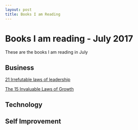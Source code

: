 ```yaml
---
layout: post
title: Books I am Reading
---
```


# Books I am reading - July 2017
These are the books I am reading in July

## Business
[21 Irrefutable laws of leadership](https://www.amazon.com/21-Irrefutable-Laws-Leadership-Anniversary/dp/149151311X)

[The 15 Invaluable Laws of Growth](https://www.amazon.com/15-Invaluable-Laws-Growth-Potential-ebook/dp/B0076DF6T4/ref=sr_1_1?s=books&ie=UTF8&qid=1499714414&sr=1-1&keywords=laws+of+growth)

## Technology


## Self Improvement
